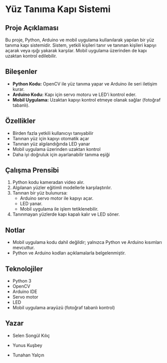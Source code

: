 # Yüz Tanıma Kapı Sistemi

## Proje Açıklaması
Bu proje, Python, Arduino ve mobil uygulama kullanılarak yapılan bir yüz tanıma kapı sistemidir. 
Sistem, yetkili kişileri tanır ve tanınan kişileri kapıyı açarak veya ışığı yakarak karşılar. 
Mobil uygulama üzerinden de kapı uzaktan kontrol edilebilir.

## Bileşenler
- **Python Kodu:** OpenCV ile yüz tanıma yapar ve Arduino ile seri iletişim kurar.
- **Arduino Kodu:** Kapı için servo motoru ve LED'i kontrol eder.
- **Mobil Uygulama:** Uzaktan kapıyı kontrol etmeye olanak sağlar (fotoğraf tabanlı).

## Özellikler
- Birden fazla yetkili kullanıcıyı tanıyabilir
- Tanınan yüz için kapıyı otomatik açar
- Tanınan yüz algılandığında LED yanar
- Mobil uygulama üzerinden uzaktan kontrol
- Daha iyi doğruluk için ayarlanabilir tanıma eşiği

## Çalışma Prensibi
1. Python kodu kameradan video alır.
2. Algılanan yüzler eğitimli modellerle karşılaştırılır.
3. Tanınan bir yüz bulunursa:
   - Arduino servo motor ile kapıyı açar.
   - LED yanar.
   - Mobil uygulama ile işlem tetiklenebilir.
4. Tanınmayan yüzlerde kapı kapalı kalır ve LED söner.

## Notlar
- Mobil uygulama kodu dahil değildir; yalnızca Python ve Arduino kısımları mevcuttur.
- Python ve Arduino kodları açıklamalarla belgelenmiştir.

## Teknolojiler
- Python 3
- OpenCV
- Arduino IDE
- Servo motor
- LED
- Mobil uygulama arayüzü (fotoğraf tabanlı kontrol)

## Yazar
- Selen Songül Kılıç
- Yunus Kuşbey

- Tunahan Yalçın
